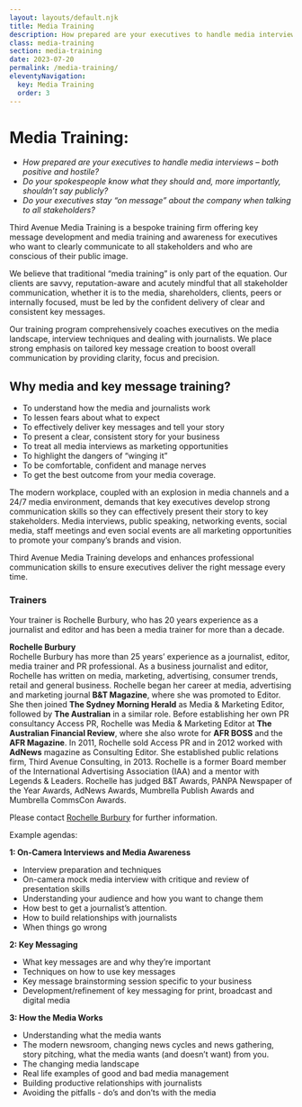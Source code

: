 ```yaml
---
layout: layouts/default.njk
title: Media Training
description: How prepared are your executives to handle media interviews – both positive and hostile?
class: media-training
section: media-training
date: 2023-07-20
permalink: /media-training/
eleventyNavigation:
  key: Media Training
  order: 3
---
```


# Media Training: #
<ul>
<li><em>How prepared are your executives to handle media interviews &ndash; both positive and hostile?</em></li>
<li><em>Do your spokespeople know what they should and, more importantly, shouldn&rsquo;t say publicly? </em></li>
<li><em>Do your executives stay &ldquo;on message&rdquo; about the company when talking to all stakeholders?</em></li>
</ul>
<p>Third Avenue Media Training is a bespoke training firm offering key message development and media training and awareness for executives who want to clearly communicate to all stakeholders and who are conscious of their public image.</p>
<p>We believe that traditional &ldquo;media training&rdquo; is only part of the equation. Our clients are savvy, reputation-aware and acutely mindful that all stakeholder communication, whether it is to the media, shareholders, clients, peers or internally focused, must be led by the confident delivery of clear and consistent key messages.</p>
<p>Our training program comprehensively coaches executives on the media landscape, interview techniques and dealing with journalists. We place strong emphasis on tailored key message creation to boost overall communication by providing clarity, focus and precision.</p>
<h2><strong>Why media and key message training?</strong></h2>
<ul>
<li>To understand how the media and journalists work</li>
<li>To lessen fears about what to expect</li>
<li>To effectively deliver key messages and tell your story</li>
<li>To present a clear, consistent story for your business</li>
<li>To treat all media interviews as marketing opportunities</li>
<li>To highlight the dangers of &ldquo;winging it&rdquo;</li>
<li>To be comfortable, confident and manage nerves</li>
<li>To get the best outcome from your media coverage.</li>
</ul>
<p>The modern workplace, coupled with an explosion in media channels and a 24/7 media environment, demands that key executives develop strong communication skills so they can effectively present their story to key stakeholders. Media interviews, public speaking, networking events, social media, staff meetings and even social events are all marketing opportunities to promote your company&rsquo;s brands and vision.</p>
<p>Third Avenue Media Training develops and enhances professional communication skills to ensure executives deliver the right message every time.</p>
<h3><strong>Trainers</strong></h3>
<p>Your trainer is Rochelle Burbury, who has 20 years experience as a journalist and editor and has been a media trainer for more than a decade.</p>
<p><strong>Rochelle Burbury<br /></strong>Rochelle Burbury has more than 25 years&rsquo; experience as a journalist, editor, media trainer and PR professional. As a business journalist and editor, Rochelle has written on media, marketing, advertising, consumer trends, retail and general business. Rochelle began her career at media, advertising and marketing journal <strong>B&amp;T Magazine</strong>, where she was promoted to Editor. She then joined <strong>The Sydney Morning Herald</strong> as Media &amp; Marketing Editor, followed by <strong>The Australian</strong> in a similar role. Before establishing her own PR consultancy Access PR, Rochelle was Media &amp; Marketing Editor at <strong>The Australian Financial Review</strong>, where she also wrote for <strong>AFR BOSS</strong> and the <strong>AFR Magazine</strong>. In 2011, Rochelle sold Access PR and in 2012 worked with <strong>AdNews</strong> magazine as Consulting Editor. She established public relations firm, Third Avenue Consulting, in 2013. Rochelle is a former Board member of the International Advertising Association (IAA) and a mentor with Legends &amp; Leaders. Rochelle has judged B&amp;T Awards, PANPA Newspaper of the Year Awards, AdNews Awards, Mumbrella Publish Awards and Mumbrella CommsCon Awards.</p>
<p>Please contact <a href="mailto:Rochelle@thirdavenue.com.au?subject=Third%20Avenue%20Media%20Training%20query">Rochelle Burbury</a> for further information.</p>
<p>Example agendas:</p>
<p><strong>1: On-Camera Interviews and Media Awareness</strong></p>
<ul>
<li>Interview preparation and techniques</li>
<li>On-camera mock media interview with critique and review of presentation skills</li>
<li>Understanding your audience and how you want to change them</li>
<li>How best to get a journalist&rsquo;s attention.</li>
<li>How to build relationships with journalists</li>
<li>When things go wrong</li>
</ul>
<p><strong>2:&nbsp;</strong><strong>Key Messaging&nbsp;</strong></p>
<ul>
<li>What key messages are and why they&rsquo;re important</li>
<li>Techniques on how to use key messages</li>
<li>Key message brainstorming session specific to your business</li>
<li>Development/refinement of key messaging for print, broadcast and digital media</li>
</ul>
<p><strong>3:&nbsp;</strong><strong>How the Media Works&nbsp;</strong></p>
<ul>
<li>Understanding what the media wants</li>
<li>The modern newsroom, changing news cycles and news gathering, story pitching, what the media wants (and doesn&rsquo;t want) from you.&nbsp;</li>
<li>The changing media landscape</li>
<li>Real life examples of good and bad media management</li>
<li>Building productive relationships with journalists</li>
<li>Avoiding the pitfalls - do&rsquo;s and don&rsquo;ts with the media</li>
</ul>



